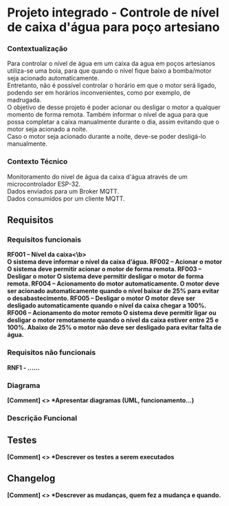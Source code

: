 # Projeto integrado - Controle de nível de caixa d'água para poço artesiano

### Contextualização

Para controlar o nível de água em um caixa da agua em poços artesianos utiliza-se uma boia, para que quando o nível fique baixo a bomba/motor seja acionado automaticamente. <br>
Entretanto, não é possível controlar o horário em que o motor será ligado, podendo ser em horários inconvenientes, como por exemplo, de madrugada.  <br>
O objetivo de desse projeto é poder acionar ou desligar o motor a qualquer momento de forma remota. Também informar o nível de agua para que possa completar a caixa manualmente durante o dia, assim evitando que o motor seja acionado a noite. <br>
Caso o motor seja acionado durante a noite, deve-se poder desligá-lo manualmente. <br>


### Contexto Técnico

Monitoramento do nivel de água da caixa d'água através de um microcontrolador ESP-32. <br>
Dados enviados para um Broker MQTT. <br>
Dados consumidos por um cliente MQTT. <br>

## Requisitos

### Requisitos funcionais

<b>RF001 – Nível da caixa<\b><br>
O sistema deve informar o nível da caixa d’água.
RF002 – Acionar o motor
O sistema deve permitir acionar o motor de forma remota.
RF003 – Desligar o motor
O sistema deve permitir desligar o motor de forma remota.
RF004 – Acionamento do motor automaticamente.
O motor deve ser acionado automaticamente quando o nível baixar de 25% para evitar o desabastecimento.
RF005 – Desligar o motor
O motor deve ser desligado automaticamente quando o nível da caixa chegar a 100%.
RF006 – Acionamento do motor remoto
O sistema deve permitir ligar ou desligar o motor remotamente quando o nível da caixa estiver entre 25 e 100%. Abaixo de 25% o motor não deve ser desligado para evitar falta de água.

 
### Requisitos não funcionais
 RNF1 - ......
 
### Diagrama
[Comment] <> *Apresentar diagramas (UML, funcionamento...)

### Descrição Funcional

## Testes
[Comment] <> *Descrever os testes a serem executados

## Changelog
[Comment] <> *Descrever as mudanças, quem fez a mudança e quando.
